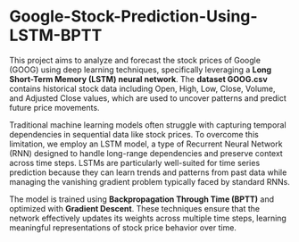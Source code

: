 # Google-Stock-Prediction-Using-LSTM-BPTT

This project aims to analyze and forecast the stock prices of Google (GOOG) using deep learning techniques, specifically leveraging a **Long Short-Term Memory (LSTM) neural network**. The **dataset GOOG.csv** contains historical stock data including Open, High, Low, Close, Volume, and Adjusted Close values, which are used to uncover patterns and predict future price movements.

Traditional machine learning models often struggle with capturing temporal dependencies in sequential data like stock prices. To overcome this limitation, we employ an LSTM model, a type of Recurrent Neural Network (RNN) designed to handle long-range dependencies and preserve context across time steps. LSTMs are particularly well-suited for time series prediction because they can learn trends and patterns from past data while managing the vanishing gradient problem typically faced by standard RNNs.

The model is trained using **Backpropagation Through Time (BPTT)** and optimized with **Gradient Descent**. These techniques ensure that the network effectively updates its weights across multiple time steps, learning meaningful representations of stock price behavior over time.
